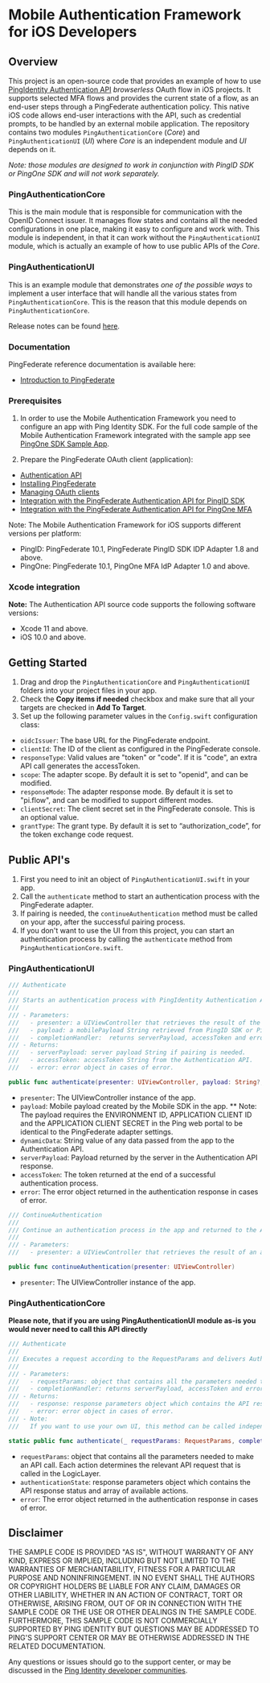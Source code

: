 
# Mobile Authentication Framework for iOS Developers

## Overview

This project is an open-source code that provides an example of how to use [PingIdentity Authentication API](https://docs.pingidentity.com/bundle/pingfederate-93/page/qsl1564002999029.html)  *browserless* OAuth flow in iOS projects. It supports selected MFA flows and provides the current state of a flow, as an end-user steps through a PingFederate authentication policy. This native iOS code allows end-user interactions with the API, such as credential prompts, to be handled by an external mobile application.
The repository contains two modules `PingAuthenticationCore` (*Core*) and `PingAuthenticationUI` (*UI*) where *Core* is an independent module and *UI* depends on it.

*Note: those modules are designed to work in conjunction with PingID SDK or PingOne SDK and will not work separately.*

### PingAuthenticationCore
This is the main module that is responsible for communication with the OpenID Connect issuer. It manages flow states and contains all the needed configurations in one place, making it easy to configure and work with. This module is independent, in that it can work without the `PingAuthenticationUI` module, which is actually an example of how to use public APIs of the *Core*.

### PingAuthenticationUI
This is an example module that demonstrates *one of the possible ways* to implement a user interface that will handle all the various states from `PingAuthenticationCore`. This is the reason that this module depends on `PingAuthenticationCore`.

Release notes can be found [here](./release-notes.md).

### Documentation

PingFederate reference documentation is available here: 
* [Introduction to PingFederate](https://docs.pingidentity.com/csh?Product=pf-latest&topicname=tle1564002955874.html)


### Prerequisites

1. In order to use the Mobile Authentication Framework you need to configure an app with Ping Identity SDK. For the full code sample of the Mobile Authentication Framework integrated with the sample app see [PingOne SDK Sample App](https://github.com/pingidentity/pingone-mobile-sdk-ios).

2. Prepare the PingFederate OAuth client (application):
* [Authentication API](https://docs.pingidentity.com/bundle/pingfederate-93/page/qsl1564002999029.html)
* [Installing PingFederate](https://docs.pingidentity.com/csh?Product=pf-latest&topicname=ptg1564002959252.html)
* [Managing OAuth clients](https://docs.pingidentity.com/csh?Product=pf-latest&topicname=hsx1564002992533.html)
* [Integration with the PingFederate Authentication API for PingID SDK](https://apidocs.pingidentity.com/pingid-sdk/guide/pf-adapter/pid_c_SDKadapterForPFauthenticationApi/)
* [Integration with the PingFederate Authentication API for PingOne MFA](https://docs.pingidentity.com/bundle/integrations/page/vyz1605884824044.html)

Note: The Mobile Authentication Framework for iOS supports different versions per platform:
* PingID: PingFederate 10.1, PingFederate PingID SDK IDP Adapter 1.8 and above.
* PingOne: PingFederate 10.1, PingOne MFA IdP Adapter 1.0 and above.

### Xcode integration

**Note:**  The Authentication API source code supports the following software versions:

* Xcode 11 and above.
* iOS 10.0 and above.

## Getting Started

1. Drag and drop the `PingAuthenticationCore` and `PingAuthenticationUI` folders into your project files in your app.
2. Check the **Copy items if needed** checkbox and make sure that all your targets are checked in **Add To Target**.
3. Set up the following parameter values in the `Config.swift` configuration class:
* `oidcIssuer`: The base URL for the PingFederate endpoint. 
* `clientId`: The ID of the client as configured in the PingFederate console.
* `responseType`: Valid values are "token" or "code". If it is "code", an extra API call generates the accessToken.
* `scope`: The adapter scope. By default it is set to "openid", and can be modified.
* `responseMode`: The adapter response mode. By default it is set to "pi.flow", and can be modified to support different modes.
* `clientSecret`: The client secret set in the PingFederate console. This is an optional value.
* `grantType`: The grant type. By default it is set to “authorization_code”, for the token exchange code request.

## Public API's

1. First you need to init an object of `PingAuthenticationUI.swift` in your app.
2. Call the `authenticate` method to start an authentication process with the PingFederate adapter.
3. If pairing is needed, the  `continueAuthentication` method must be called on your app, after the successful pairing process.
4. If you don't want to use the UI from this project, you can start an authentication process by calling the `authenticate` method from `PingAuthenticationCore.swift`.

### PingAuthenticationUI

```swift
/// Authenticate
///
/// Starts an authentication process with PingIdentity Authentication API. Calling this method opens a new UIViewController that handles the UI of the authentication process.
///
/// - Parameters:
///   - presenter: a UIViewController that retrieves the result of the authentication process. 
///   - payload: a mobilePayload String retrieved from PingID SDK or PingOne SDK.
///   - completionHandler:  returns serverPayload, accessToken and error.
/// - Returns:
///   - serverPayload: server payload String if pairing is needed.
///   - accessToken: accessToken String from the Authentication API.
///   - error: error object in cases of error.

public func authenticate(presenter: UIViewController, payload: String?, dynamicData: String?, completionHandler: @escaping (_ serverPayload: String, _ accessToken: String, _ error: Error?) -> Void)
```

* `presenter`: The UIViewController instance of the app.
* `payload`: Mobile payload created by the Mobile SDK in the app.
    ** Note: The payload requires the ENVIRONMENT ID, APPLICATION CLIENT ID and the APPLICATION CLIENT SECRET in the Ping web portal to be identical to the PingFederate adapter settings.
* `dynamicData`: String value of any data passed from the app to the Authentication API.
* `serverPayload`: Payload returned by the server in the Authentication API response. 
* `accessToken`: The token returned at the end of a successful authentication process.
* `error`: The error object returned in the authentication response in cases of error.

```swift
/// ContinueAuthentication
///
/// Continue an authentication process in the app and returned to the Authentication API instance to finalize the process.
///
/// - Parameters:
///   - presenter: a UIViewController that retrieves the result of an authentication process.

public func continueAuthentication(presenter: UIViewController)
```

* `presenter`: The UIViewController instance of the app.


### PingAuthenticationCore
**Please note, that if you are using PingAuthenticationUI module as-is you would never need to call this API directly**

```swift
/// Authenticate
///
/// Executes a request according to the RequestParams and delivers AuthenticationState. The authenticate process is set by a certain action and results with statuses from server.
///
/// - Parameters:
///   - requestParams: object that contains all the parameters needed to make an API call. Each action determines the relevant API request that is called in the LogicLayer.
///   - completionHandler: returns serverPayload, accessToken and error.
/// - Returns:
///   - response: response parameters object which contains the API response status and array of available actions.
///   - error: error object in cases of error.
/// - Note:
///   If you want to use your own UI, this method can be called independently, regardless of the PingAuthenticationUI instance.

static public func authenticate(_ requestParams: RequestParams, completionHandler: @escaping (_ response: AuthenticationState?, _ error: Error?) -> Void)
```

* `requestParams`: object that contains all the parameters needed to make an API call. Each action determines the relevant API request that is called in the LogicLayer.
* `authenticationState`: response parameters object which contains the API response status and array of available actions.
* `error`: The error object returned in the authentication response in cases of error.


## Disclaimer

THE SAMPLE CODE IS PROVIDED "AS IS", WITHOUT WARRANTY OF ANY KIND, EXPRESS OR
IMPLIED, INCLUDING BUT NOT LIMITED TO THE WARRANTIES OF MERCHANTABILITY,
FITNESS FOR A PARTICULAR PURPOSE AND NONINFRINGEMENT. IN NO EVENT SHALL THE
AUTHORS OR COPYRIGHT HOLDERS BE LIABLE FOR ANY CLAIM, DAMAGES OR OTHER
LIABILITY, WHETHER IN AN ACTION OF CONTRACT, TORT OR OTHERWISE, ARISING FROM,
OUT OF OR IN CONNECTION WITH THE SAMPLE CODE OR THE USE OR OTHER DEALINGS IN
THE SAMPLE CODE.  FURTHERMORE, THIS SAMPLE CODE IS NOT COMMERCIALLY SUPPORTED BY PING IDENTITY BUT QUESTIONS MAY BE ADDRESSED TO PING'S SUPPORT CENTER OR MAY BE OTHERWISE ADDRESSED IN THE RELATED DOCUMENTATION.

Any questions or issues should go to the support center, or may be discussed in the [Ping Identity developer communities](https://community.pingidentity.com/collaborate).
